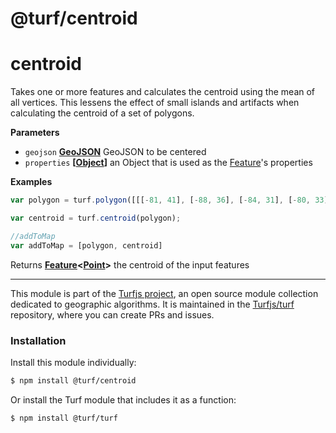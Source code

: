 # @turf/centroid

# centroid

Takes one or more features and calculates the centroid using the mean of all vertices.
This lessens the effect of small islands and artifacts when calculating the centroid of a set of polygons.

**Parameters**

-   `geojson` **[GeoJSON](http://geojson.org/geojson-spec.html#geojson-objects)** GeoJSON to be centered
-   `properties` **\[[Object](https://developer.mozilla.org/en-US/docs/Web/JavaScript/Reference/Global_Objects/Object)]** an Object that is used as the [Feature](http://geojson.org/geojson-spec.html#feature-objects)'s properties

**Examples**

```javascript
var polygon = turf.polygon([[[-81, 41], [-88, 36], [-84, 31], [-80, 33], [-77, 39], [-81, 41]]]);

var centroid = turf.centroid(polygon);

//addToMap
var addToMap = [polygon, centroid]
```

Returns **[Feature](http://geojson.org/geojson-spec.html#feature-objects)&lt;[Point](http://geojson.org/geojson-spec.html#point)>** the centroid of the input features

<!-- This file is automatically generated. Please don't edit it directly:
if you find an error, edit the source file (likely index.js), and re-run
./scripts/generate-readmes in the turf project. -->

---

This module is part of the [Turfjs project](http://turfjs.org/), an open source
module collection dedicated to geographic algorithms. It is maintained in the
[Turfjs/turf](https://github.com/Turfjs/turf) repository, where you can create
PRs and issues.

### Installation

Install this module individually:

```sh
$ npm install @turf/centroid
```

Or install the Turf module that includes it as a function:

```sh
$ npm install @turf/turf
```
